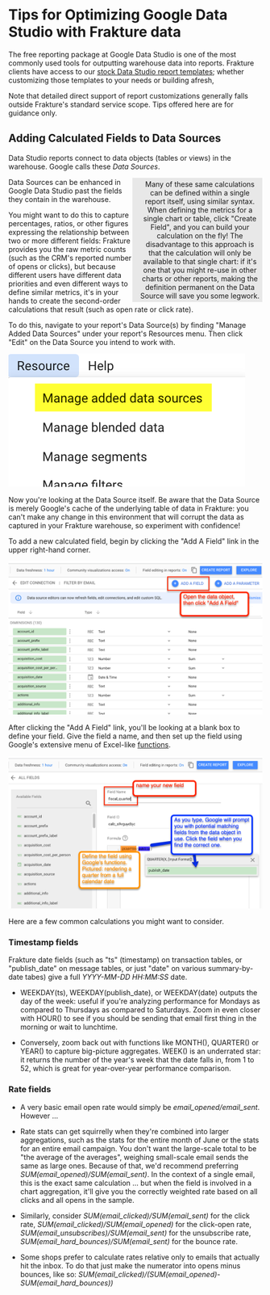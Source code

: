 # Tips for Optimizing Google Data Studio with Frakture data

The free reporting package at Google Data Studio is one of the most commonly used tools for outputting warehouse data into reports. Frakture clients have access to our [stock Data Studio report templates](reports/reports_gds); whether customizing those templates to your needs or building afresh,

Note that detailed direct support of report customizations generally falls outside Frakture's standard service scope. Tips offered here are for guidance only.

## Adding Calculated Fields to Data Sources

Data Studio reports connect to data objects (tables or views) in the warehouse. Google calls these _Data Sources_.

<div style="float:right; width:250px; padding:4px; background-color:#E8E8E8"><div style="position:relative; width:240px; float:right;" align=center>Many of these same calculations can be defined within a single report itself, using similar syntax. When defining the metrics for a single chart or table, click "Create Field", and you can build your calculation on the fly! The disadvantage to this approach is that the calculation will only be available to that single chart: if it's one that you might re-use in other charts or other reports, making the definition permanent on the Data Source will save you some legwork.</div></div>Data Sources can be enhanced in Google Data Studio past the fields they contain in the warehouse.

You might want to do this to capture percentages, ratios, or other figures expressing the relationship between two or more different fields: Frakture provides you the raw metric counts (such as the CRM's reported number of opens or clicks), but because different users have different data priorities and even different ways to define similar metrics, it's in your hands to create the second-order calculations that result (such as open rate or click rate).

To do this, navigate to your report's Data Source(s) by finding "Manage Added Data Sources" under your report's Resources menu. Then click "Edit" on the Data Source you intend to work with.

![Adding a field to your Google Data Studio source](gds_add_field_0.png)

Now you're looking at the Data Source itself. Be aware that the Data Source is merely Google's cache of the underlying table of data in Frakture: you can't make any change in this environment that will corrupt the data as captured in your Frakture warehouse, so experiment with confidence!

To add a new calculated field, begin by clicking the "Add A Field" link in the upper right-hand corner.

![Adding a field to your Google Data Studio source](gds_add_field_1.png)

After clicking the "Add A Field" link, you'll be looking at a blank box to define your field. Give the field a name, and then set up the field using Google's extensive menu of Excel-like [functions](https://support.google.com/datastudio/table/6379764?hl=en).

![Adding a field to your Google Data Studio source](gds_add_field_2.png)

Here are a few common calculations you might want to consider.

### Timestamp fields ###

Frakture date fields (such as "ts" (timestamp) on transaction tables, or "publish_date" on message tables, or just "date" on various summary-by-date tabes) give a full _YYYY-MM-DD HH:MM:SS_ date.

* WEEKDAY(ts), WEEKDAY(publish_date), or WEEKDAY(date) outputs the day of the week: useful if you're analyzing performance for Mondays as compared to Thursdays as compared to Saturdays. Zoom in even closer with HOUR() to see if you should be sending that email first thing in the morning or wait to lunchtime.

* Conversely, zoom back out with functions like MONTH(), QUARTER() or YEAR() to capture big-picture aggregates. WEEK() is an underrated star: it returns the number of the year's week that the date falls in, from 1 to 52, which is great for year-over-year performance comparison.

### Rate fields ###

* A very basic email open rate would simply be _email_opened/email_sent_. However ...

* Rate stats can get squirrelly when they're combined into larger aggregations, such as the stats for the entire month of June or the stats for an entire email campaign. You don't want the large-scale total to be "the average of the averages", weighing small-scale email sends the same as large ones. Because of that, we'd recommend preferring _SUM(email_opened)/SUM(email_sent)_. In the context of a single email, this is the exact same calculation ... but when the field is involved in a chart aggregation, it'll give you the correctly weighted rate based on all clicks and all opens in the sample.

* Similarly, consider _SUM(email_clicked)/SUM(email_sent)_ for the click rate, _SUM(email_clicked)/SUM(email_opened)_ for the click-open rate, _SUM(email_unsubscribes)/SUM(email_sent)_ for the unsubscribe rate, _SUM(email_hard_bounces)/SUM(email_sent)_ for the bounce rate.

* Some shops prefer to calculate rates relative only to emails that actually hit the inbox. To do that just make the numerator into opens minus bounces, like so: _SUM(email_clicked)/(SUM(email_opened)-SUM(email_hard_bounces))_
